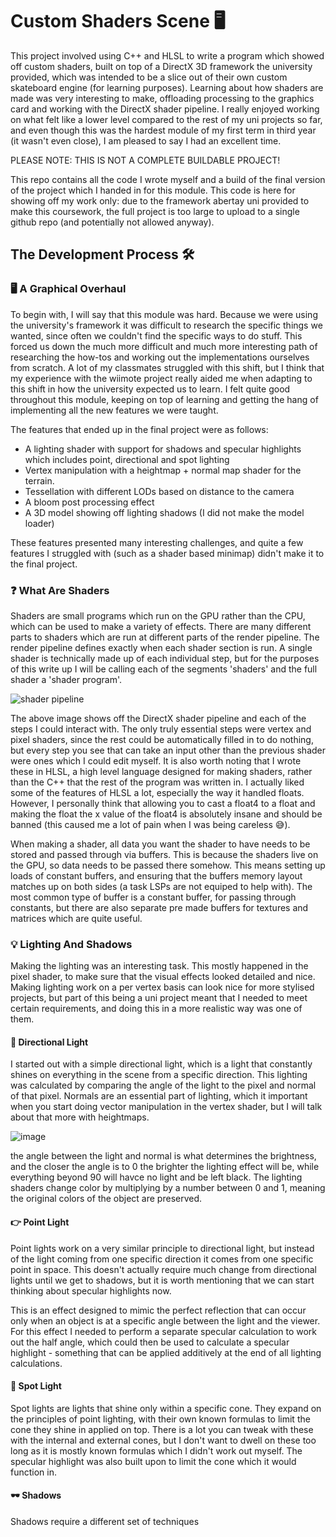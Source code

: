 # Custom Shaders Scene 🖥

This project involved using C++ and HLSL to write a program which showed off custom shaders, built on top of a DirectX 3D
framework the university provided, which was intended to be a slice out of their own custom skateboard engine (for learning 
purposes). Learning about how shaders are made was very interesting to make, offloading processing to the graphics card 
and working with the DirectX shader pipeline. I really enjoyed working on what felt like a lower level compared to the 
rest of my uni projects so far, and even though this was the hardest module of my first term in third year (it wasn't 
even close), I am pleased to say I had an excellent time.

PLEASE NOTE: THIS IS NOT A COMPLETE BUILDABLE PROJECT! 

This repo contains all the code I wrote myself and a build of the final version of the project which I handed in for 
this module. This code is here for showing off my work only: due to the framework abertay uni provided to make this 
coursework, the full project is too large to upload to a single github repo (and potentially not allowed anyway).

## The Development Process 🛠

### 🖥 A Graphical Overhaul
To begin with, I will say that this module was hard. Because we were using the university's framework it was difficult to 
research the specific things we wanted, since often we couldn't find the specific ways to do stuff. This forced us down 
the much more difficult and much more interesting path of researching the how-tos and working out the implementations 
ourselves from scratch. A lot of my classmates struggled with this shift, but I think that my experience with the wiimote
project really aided me when adapting to this shift in how the university expected us to learn. I felt quite good 
throughout this module, keeping on top of learning and getting the hang of implementing all the new features we were taught.

The features that ended up in the final project were as follows:
- A lighting shader with support for shadows and specular highlights which includes point, directional and spot lighting
- Vertex manipulation with a heightmap + normal map shader for the terrain.
- Tessellation with different LODs based on distance to the camera
- A bloom post processing effect
- A 3D model showing off lighting shadows (I did not make the model loader)

These features presented many interesting challenges, and quite a few features I struggled with (such as a shader based 
minimap) didn't make it to the final project.

### ❓ What Are Shaders
Shaders are small programs which run on the GPU rather than the CPU, which can be used to make a variety of effects. There
are many different parts to shaders which are run at different parts of the render pipeline. The render pipeline defines 
exactly when each shader section is run. A single shader is technically made up of each individual step, but for the purposes 
of this write up I will be calling each of the segments 'shaders' and the full shader a 'shader program'.

![shader pipeline](https://github.com/user-attachments/assets/43340ea9-ed24-427f-9b9b-7b0d76e2d5de)

The above image shows off the DirectX shader pipeline and each of the steps I could interact with. The only truly essential
steps were vertex and pixel shaders, since the rest could be automatically filled in to do nothing, but every step you see
that can take an input other than the previous shader were ones which I could edit myself. It is also worth noting that I
wrote these in HLSL, a high level language designed for making shaders, rather than the C++ that the rest of the program was
written in. I actually liked some of the features of HLSL a lot, especially the way it handled floats. However, I personally
think that allowing you to cast a float4 to a float and making the float the x value of the float4 is absolutely insane and 
should be banned (this caused me a lot of pain when I was being careless 😅).

When making a shader, all data you want the shader to have needs to be stored and passed through via buffers. This is because
the shaders live on the GPU, so data needs to be passed there somehow. This means setting up loads of constant buffers, and 
ensuring that the buffers memory layout matches up on both sides (a task LSPs are not equiped to help with). The most common
type of buffer is a constant buffer, for passing through constants, but there are also separate pre made buffers for textures
and matrices which are quite useful.

### 💡 Lighting And Shadows
Making the lighting was an interesting task. This mostly happened in the pixel shader, to make sure that the visual effects 
looked detailed and nice. Making lighting work on a per vertex basis can look nice for more stylised projects, but part of
this being a uni project meant that I needed to meet certain requirements, and doing this in a more realistic way was one of
them.

#### 🧭 Directional Light
I started out with a simple directional light, which is a light that constantly shines on everything in the scene from a 
specific direction. This lighting was calculated by comparing the angle of the light to the pixel and normal of that pixel. 
Normals are an essential part of lighting, which it important when you start doing vector manipulation in the vertex shader, 
but I will talk about that more with heightmaps.

![image](https://github.com/user-attachments/assets/18b41f16-c990-4f50-80de-0285c9be97c0)

the angle between the light and normal is what determines the brightness, and the closer the angle is to 0 the brighter the
lighting effect will be, while everything beyond 90 will havce no light and be left black. The lighting shaders change color
by multiplying by a number between 0 and 1, meaning the original colors of the object are preserved.

#### 👉 Point Light
Point lights work on a very similar principle to directional light, but instead of the light coming from one specific direction
it comes from one specific point in space. This doesn't actually require much change from directional lights until we get to
shadows, but it is worth mentioning that we can start thinking about specular highlights now. 

This is an effect designed to mimic the perfect reflection that can occur only when an object is at a specific angle between the 
light and the viewer. For this effect I needed to perform a separate specular calculation to work out the half angle, which could 
then be used to calculate a specular highlight - something that can be applied additively at the end of all lighting calculations.

#### 🔦 Spot Light
Spot lights are lights that shine only within a specific cone. They expand on the principles of point lighting, with their own
known formulas to limit the cone they shine in applied on top. There is a lot you can tweak with these with the internal and
external cones, but I don't want to dwell on these too long as it is mostly known formulas which I didn't work out myself. The 
specular highlight was also built upon to limit the cone which it would function in.

#### 🕶 Shadows
Shadows require a different set of techniques









